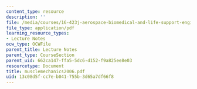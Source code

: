 ```yaml
---
content_type: resource
description: ''
file: /media/courses/16-423j-aerospace-biomedical-and-life-support-engineering-spring-2006/13c08d5fcc7eb041755b3d65a7df66f8_musclemechanics2006.pdf
file_type: application/pdf
learning_resource_types:
- Lecture Notes
ocw_type: OCWFile
parent_title: Lecture Notes
parent_type: CourseSection
parent_uid: 662ca147-ffa5-5dc6-d152-f9a825ee8e03
resourcetype: Document
title: musclemechanics2006.pdf
uid: 13c08d5f-cc7e-b041-755b-3d65a7df66f8
---
```

